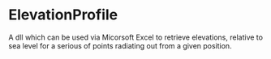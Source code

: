 # ElevationProfile
A dll which can be used via Micorsoft Excel to retrieve elevations, relative to sea level for a serious of points radiating out from a given position. 
